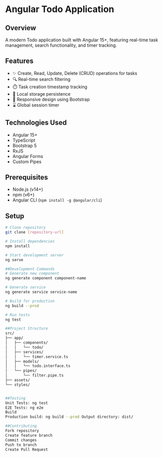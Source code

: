 # Angular Todo Application

## Overview
A modern Todo application built with Angular 15+, featuring real-time task management, search functionality, and timer tracking.

## Features
- ✨ Create, Read, Update, Delete (CRUD) operations for tasks
- 🔍 Real-time search filtering
- ⏱️ Task creation timestamp tracking
- 💾 Local storage persistence
- 📱 Responsive design using Bootstrap
- ⌛ Global session timer

## Technologies Used
- Angular 15+
- TypeScript
- Bootstrap 5
- RxJS
- Angular Forms
- Custom Pipes

## Prerequisites
- Node.js (v14+)
- npm (v6+)
- Angular CLI (`npm install -g @angular/cli`)

## Setup
```bash
# Clone repository
git clone [repository-url]

# Install dependencies
npm install

# Start development server
ng serve

##Development Commands
# Generate new component
ng generate component component-name

# Generate service
ng generate service service-name

# Build for production
ng build --prod

# Run tests
ng test

##Project Structure
src/
├── app/
│   ├── components/
│   │   └── todo/
│   ├── services/
│   │   └── timer.service.ts
│   ├── models/
│   │   └── todo.interface.ts
│   └── pipes/
│       └── filter.pipe.ts
├── assets/
└── styles/


##Testing
Unit Tests: ng test
E2E Tests: ng e2e
Build
Production build: ng build --prod Output directory: dist/

##Contributing
Fork repository
Create feature branch
Commit changes
Push to branch
Create Pull Request